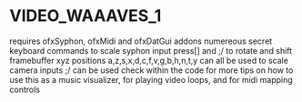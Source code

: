 # VIDEO_WAAAVES_1
requires ofxSyphon, ofxMidi and ofxDatGui addons
numereous secret keyboard commands
to scale syphon input press[] and ;/
to rotate and shift framebuffer xyz positions a,z,s,x,d,c,f,v,g,b,h,n,t,y can all be used
to scale camera inputs ;/ can be used
check within the code for more tips on how to use this as a music visualizer, for playing video loops, and for midi mapping controls 
